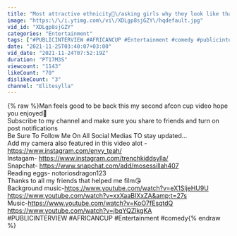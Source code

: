 ```yaml
---
title: "Most attractive ethnicity🥵\/asking girls why they look like that😹- Public inteview Afcon Edition"
image: "https:\/\/i.ytimg.com\/vi\/XDLgp8sjGZY\/hqdefault.jpg"
vid_id: "XDLgp8sjGZY"
categories: "Entertainment"
tags: ["#PUBLICINTERVIEW #AFRICANCUP #Entertainment #comedy #publicinterview #adelaide #australia","#comedy","#adelaide"]
date: "2021-11-25T03:40:07+03:00"
vid_date: "2021-11-24T07:52:19Z"
duration: "PT17M3S"
viewcount: "1143"
likeCount: "70"
dislikeCount: "3"
channel: "Elitesylla"
---
```

{% raw %}Man feels good to be back this my second afcon cup video hope you enjoyed🤘<br />Subscribe to my channel and make sure you share to friends and turn on post notifications<br />Be Sure To Follow Me On All Social Medias TO stay updated...<br />Add my camera also featured in this video alot -<a rel="nofollow" target="blank" href="https://www.instagram.com/envy_teah/">https://www.instagram.com/envy_teah/</a><br />Instagam- <a rel="nofollow" target="blank" href="https://www.instagram.com/trenchkiddsylla/">https://www.instagram.com/trenchkiddsylla/</a><br />Snapchat- <a rel="nofollow" target="blank" href="https://www.snapchat.com/add/mosessillah407">https://www.snapchat.com/add/mosessillah407</a><br />Reading eggs- notoriosdragon123<br />Thanks to all my friends that helped me film😘<br />Background music-<a rel="nofollow" target="blank" href="https://www.youtube.com/watch?v=eX1SljeHU9U">https://www.youtube.com/watch?v=eX1SljeHU9U</a><br /><a rel="nofollow" target="blank" href="https://www.youtube.com/watch?v=xxXaaBIXxZA&amp;t=27s">https://www.youtube.com/watch?v=xxXaaBIXxZA&amp;t=27s</a><br />Music-<a rel="nofollow" target="blank" href="https://www.youtube.com/watch?v=KoO7fEsqtdQ">https://www.youtube.com/watch?v=KoO7fEsqtdQ</a><br /><a rel="nofollow" target="blank" href="https://www.youtube.com/watch?v=jbqYQZlkgKA">https://www.youtube.com/watch?v=jbqYQZlkgKA</a><br />#PUBLICINTERVIEW #AFRICANCUP #Entertainment #comedy{% endraw %}
